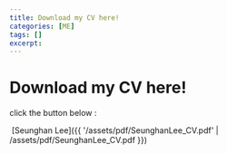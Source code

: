 ```yaml
---
title: Download my CV here!
categories: [ME]
tags: []
excerpt: 
---
```


# Download my CV here!

click the button below :

​	[Seunghan Lee]({{ '/assets/pdf/SeunghanLee_CV.pdf' | /assets/pdf/SeunghanLee_CV.pdf }})


